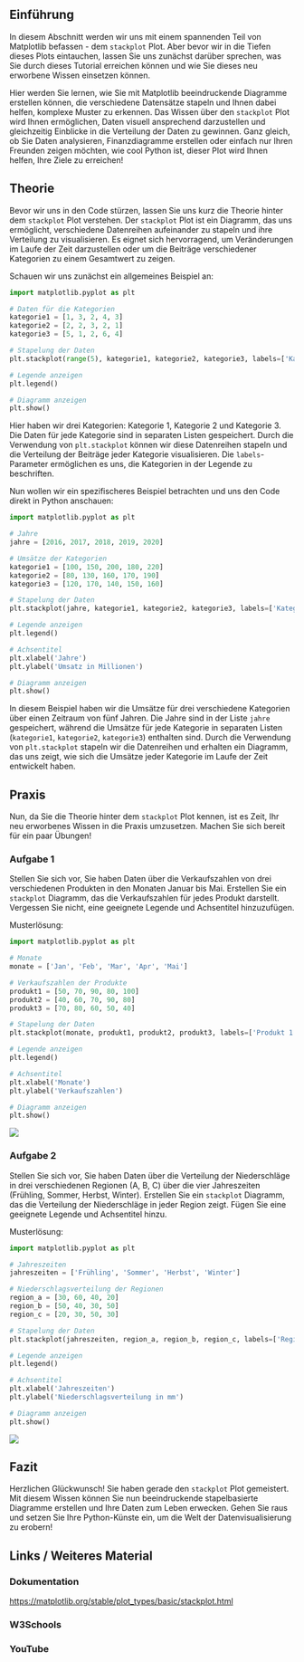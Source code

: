 ## Einführung

In diesem Abschnitt werden wir uns mit einem spannenden Teil von Matplotlib befassen - dem `stackplot` Plot. Aber bevor wir in die Tiefen dieses Plots eintauchen, lassen Sie uns zunächst darüber sprechen, was Sie durch dieses Tutorial erreichen können und wie Sie dieses neu erworbene Wissen einsetzen können.

Hier werden Sie lernen, wie Sie mit Matplotlib beeindruckende Diagramme erstellen können, die verschiedene Datensätze stapeln und Ihnen dabei helfen, komplexe Muster zu erkennen. Das Wissen über den `stackplot` Plot wird Ihnen ermöglichen, Daten visuell ansprechend darzustellen und gleichzeitig Einblicke in die Verteilung der Daten zu gewinnen. Ganz gleich, ob Sie Daten analysieren, Finanzdiagramme erstellen oder einfach nur Ihren Freunden zeigen möchten, wie cool Python ist, dieser Plot wird Ihnen helfen, Ihre Ziele zu erreichen!

## Theorie

Bevor wir uns in den Code stürzen, lassen Sie uns kurz die Theorie hinter dem `stackplot` Plot verstehen. Der `stackplot` Plot ist ein Diagramm, das uns ermöglicht, verschiedene Datenreihen aufeinander zu stapeln und ihre Verteilung zu visualisieren. Es eignet sich hervorragend, um Veränderungen im Laufe der Zeit darzustellen oder um die Beiträge verschiedener Kategorien zu einem Gesamtwert zu zeigen.

Schauen wir uns zunächst ein allgemeines Beispiel an:

```python
import matplotlib.pyplot as plt

# Daten für die Kategorien
kategorie1 = [1, 3, 2, 4, 3]
kategorie2 = [2, 2, 3, 2, 1]
kategorie3 = [5, 1, 2, 6, 4]

# Stapelung der Daten
plt.stackplot(range(5), kategorie1, kategorie2, kategorie3, labels=['Kategorie 1', 'Kategorie 2', 'Kategorie 3'])

# Legende anzeigen
plt.legend()

# Diagramm anzeigen
plt.show()
```

Hier haben wir drei Kategorien: Kategorie 1, Kategorie 2 und Kategorie 3. Die Daten für jede Kategorie sind in separaten Listen gespeichert. Durch die Verwendung von `plt.stackplot` können wir diese Datenreihen stapeln und die Verteilung der Beiträge jeder Kategorie visualisieren. Die `labels`-Parameter ermöglichen es uns, die Kategorien in der Legende zu beschriften.

Nun wollen wir ein spezifischeres Beispiel betrachten und uns den Code direkt in Python anschauen:

```python
import matplotlib.pyplot as plt

# Jahre
jahre = [2016, 2017, 2018, 2019, 2020]

# Umsätze der Kategorien
kategorie1 = [100, 150, 200, 180, 220]
kategorie2 = [80, 130, 160, 170, 190]
kategorie3 = [120, 170, 140, 150, 160]

# Stapelung der Daten
plt.stackplot(jahre, kategorie1, kategorie2, kategorie3, labels=['Kategorie 1', 'Kategorie 2', 'Kategorie 3'])

# Legende anzeigen
plt.legend()

# Achsentitel
plt.xlabel('Jahre')
plt.ylabel('Umsatz in Millionen')

# Diagramm anzeigen
plt.show()
```

In diesem Beispiel haben wir die Umsätze für drei verschiedene Kategorien über einen Zeitraum von fünf Jahren. Die Jahre sind in der Liste `jahre` gespeichert, während die Umsätze für jede Kategorie in separaten Listen (`kategorie1`, `kategorie2`, `kategorie3`) enthalten sind. Durch die Verwendung von `plt.stackplot` stapeln wir die Datenreihen und erhalten ein Diagramm, das uns zeigt, wie sich die Umsätze jeder Kategorie im Laufe der Zeit entwickelt haben.

## Praxis

Nun, da Sie die Theorie hinter dem `stackplot` Plot kennen, ist es Zeit, Ihr neu erworbenes Wissen in die Praxis umzusetzen. Machen Sie sich bereit für ein paar Übungen!

### Aufgabe 1
Stellen Sie sich vor, Sie haben Daten über die Verkaufszahlen von drei verschiedenen Produkten in den Monaten Januar bis Mai. Erstellen Sie ein `stackplot` Diagramm, das die Verkaufszahlen für jedes Produkt darstellt. Vergessen Sie nicht, eine geeignete Legende und Achsentitel hinzuzufügen.

Musterlösung:

```python
import matplotlib.pyplot as plt

# Monate
monate = ['Jan', 'Feb', 'Mar', 'Apr', 'Mai']

# Verkaufszahlen der Produkte
produkt1 = [50, 70, 90, 80, 100]
produkt2 = [40, 60, 70, 90, 80]
produkt3 = [70, 80, 60, 50, 40]

# Stapelung der Daten
plt.stackplot(monate, produkt1, produkt2, produkt3, labels=['Produkt 1', 'Produkt 2', 'Produkt 3'])

# Legende anzeigen
plt.legend()

# Achsentitel
plt.xlabel('Monate')
plt.ylabel('Verkaufszahlen')

# Diagramm anzeigen
plt.show()
```

![](https://github.com/janehlenb/Projektarbeit-ChatGPT-Python/blob/main/Images/Darstellung/Plottypen/Basic/stackplot/ms_aufgabe1.png)

### Aufgabe 2
Stellen Sie sich vor, Sie haben Daten über die Verteilung der Niederschläge in drei verschiedenen Regionen (A, B, C) über die vier Jahreszeiten (Frühling, Sommer, Herbst, Winter). Erstellen Sie ein `stackplot` Diagramm, das die Verteilung der Niederschläge in jeder Region zeigt. Fügen Sie eine geeignete Legende und Achsentitel hinzu.

Musterlösung:

```python
import matplotlib.pyplot as plt

# Jahreszeiten
jahreszeiten = ['Frühling', 'Sommer', 'Herbst', 'Winter']

# Niederschlagsverteilung der Regionen
region_a = [30, 60, 40, 20]
region_b = [50, 40, 30, 50]
region_c = [20, 30, 50, 30]

# Stapelung der Daten
plt.stackplot(jahreszeiten, region_a, region_b, region_c, labels=['Region A', 'Region B', 'Region C'])

# Legende anzeigen
plt.legend()

# Achsentitel
plt.xlabel('Jahreszeiten')
plt.ylabel('Niederschlagsverteilung in mm')

# Diagramm anzeigen
plt.show()
```
![](https://github.com/janehlenb/Projektarbeit-ChatGPT-Python/blob/main/Images/Darstellung/Plottypen/Basic/stackplot/ms_aufgabe2.png)

## Fazit
Herzlichen Glückwunsch! Sie haben gerade den `stackplot` Plot gemeistert. Mit diesem Wissen können Sie nun beeindruckende stapelbasierte Diagramme erstellen und Ihre Daten zum Leben erwecken. Gehen Sie raus und setzen Sie Ihre Python-Künste ein, um die Welt der Datenvisualisierung zu erobern!

## Links / Weiteres Material
### Dokumentation
https://matplotlib.org/stable/plot_types/basic/stackplot.html
### W3Schools
### YouTube